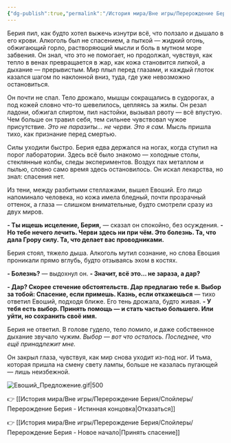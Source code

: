 ```yaml
---
{"dg-publish":true,"permalink":"/История мира/Вне игры/Перерождение Берия/Спойлеры/Перерождение Берия - Лечение травами/","noteIcon":"","created":"2025-10-22T18:46:42.720+03:00","updated":"2025-10-22T20:19:24.143+03:00"}
---
```



Берия пил, как будто хотел выжечь изнутри всё, что ползало и дышало в его крови. Алкоголь был не спасением, а пыткой — жидкий огонь, обжигающий горло, растворяющий мысли и боль в мутном море забвения. Он знал, что это не помогает, но продолжал, чувствуя, как тепло в венах превращается в жар, как кожа становится липкой, а дыхание — прерывистым. Мир плыл перед глазами, и каждый глоток казался шагом по наклонной вниз, туда, где уже невозможно остановиться.

Он почти не спал. Тело дрожало, мышцы сокращались в судорогах, а под кожей словно что-то шевелилось, цепляясь за жилы. Он резал ладони, обжигал спиртом, пил настойки, вызывал рвоту — всё впустую. Чем больше он травил себя, тем сильнее чувствовал чужое присутствие. _Это не паразиты… не черви. Это я сам._ Мысль пришла тихо, как признание перед смертью.

Силы уходили быстро. Берия едва держался на ногах, когда ступил на порог лаборатории. Здесь всё было знакомо — холодные столы, стеклянные колбы, следы экспериментов. Воздух пах металлом и пылью, словно само время здесь остановилось. Он искал лекарства, но знал: спасения нет.

Из тени, между разбитыми стеллажами, вышел Евоший. Его лицо напоминало человека, но кожа имела бледный, почти прозрачный оттенок, а глаза — слишком внимательные, будто смотрели сразу из двух миров.

**- Ты ищешь исцеление, Берия,** — сказал он спокойно, без осуждения. **- Но тебе нечего лечить. Черви здесь ни при чём. Это болезнь. Та, что дала Грору силу. Та, что делает вас проводниками.**

Берия стоял, тяжело дыша. Алкоголь мутил сознание, но слова Евошия проникали прямо вглубь, будто отзываясь эхом в костях.

**- Болезнь?** — выдохнул он. **- Значит, всё это… не зараза, а дар?**

**- Дар? Скорее стечение обстоятельств. Дар предлагаю тебе я. Выбор за тобой: Спасение, если примешь. Казнь, если откажешься** — тихо ответил Евоший, подходя ближе. Его тень дрожала, будто живая. **- У тебя есть выбор. Принять помощь — и стать частью большего. Или уйти, но сохранить своё имя.**

Берия не ответил. В голове гудело, тело ломило, и даже собственное дыхание звучало чужим. _Выбор — вот что осталось. Последнее, что ещё принадлежит мне._

Он закрыл глаза, чувствуя, как мир снова уходит из-под ног. И тьма, которая пришла на смену свету лампы, больше не казалась пугающей — лишь неизбежной.

![Евоший_Предложение.gif|500](/img/user/system/img/%D0%95%D0%B2%D0%BE%D1%88%D0%B8%D0%B9_%D0%9F%D1%80%D0%B5%D0%B4%D0%BB%D0%BE%D0%B6%D0%B5%D0%BD%D0%B8%D0%B5.gif)

👉 [[История мира/Вне игры/Перерождение Берия/Спойлеры/Перерождение Берия - Истинная концовка\|Отказаться]] 

👉 [[История мира/Вне игры/Перерождение Берия/Спойлеры/Перерождение Берия - Новое начало\|Принять спасение]] 